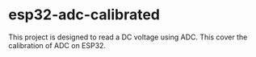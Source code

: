# esp32-adc-calibrated
This project is designed to read a DC voltage using ADC. This cover the calibration of ADC on ESP32.
